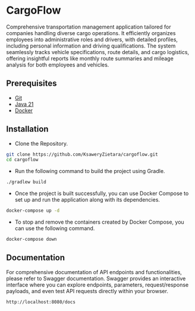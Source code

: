 # CargoFlow

Comprehensive transportation management application tailored for companies handling diverse 
cargo operations. It efficiently organizes employees into administrative roles and drivers, 
with detailed profiles, including personal information and driving qualifications. The system 
seamlessly tracks vehicle specifications, route details, and cargo logistics, offering insightful 
reports like monthly route summaries and mileage analysis for both employees and vehicles.

## Prerequisites
- [Git](https://git-scm.com/downloads)
- [Java 21](https://adoptium.net/temurin/releases/?version=21)
- [Docker](https://docs.docker.com/get-docker/)

## Installation
- Clone the Repository.
```bash
git clone https://github.com/KsaweryZietara/cargoflow.git
cd cargoflow
```

- Run the following command to build the project using Gradle.
```bash
./gradlew build
```

- Once the project is built successfully, you can use Docker Compose to set up and run the application along with its dependencies.
```bash
docker-compose up -d
```

- To stop and remove the containers created by Docker Compose, you can use the following command.
```bash
docker-compose down
```

## Documentation
For comprehensive documentation of API endpoints and functionalities, please refer to Swagger documentation.
Swagger provides an interactive interface where you can explore endpoints, parameters, request/response payloads, and even test API 
requests directly within your browser.
```
http://localhost:8080/docs
```

